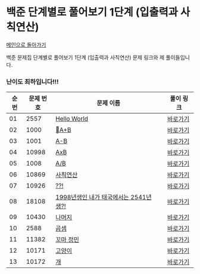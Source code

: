 # 백준 단계별로 풀어보기 1단계 (입출력과 사칙연산)

[메인으로 돌아가기](https://github.com/younjun1234/Baekjoon/tree/main)

백준 문제집 단계별로 풀어보기 1단계 (입출력과 사칙연산) 문제 링크와 제 풀이들입니다.
### 난이도 최하입니다!!!

| 순번 | 문제 번호 | 문제 이름 | 풀이 링크 |
|----------|----------|----------|----------|
| 01 | 2557 | 	[Hello World](https://www.acmicpc.net/problem/2557) | [바로가기](https://github.com/younjun1234/Baekjoon/blob/main/%EC%9E%85%EC%B6%9C%EB%A0%A5%EA%B3%BC%20%EC%82%AC%EC%B9%99%EC%97%B0%EC%82%B0/Hello%20World.java)
| 02 | 1000 | [A+B](https://www.acmicpc.net/problem/1000) | [바로가기](https://github.com/younjun1234/Baekjoon/blob/main/%EC%9E%85%EC%B6%9C%EB%A0%A5%EA%B3%BC%20%EC%82%AC%EC%B9%99%EC%97%B0%EC%82%B0/A%2BB.java) |
| 03 | 1001  | [A-B](https://www.acmicpc.net/problem/1001) | [바로가기](https://github.com/younjun1234/Baekjoon/blob/main/%EC%9E%85%EC%B6%9C%EB%A0%A5%EA%B3%BC%20%EC%82%AC%EC%B9%99%EC%97%B0%EC%82%B0/A-B.java) |
| 04 | 10998 | [AxB](https://www.acmicpc.net/problem/10998) | [바로가기](https://github.com/younjun1234/Baekjoon/blob/main/%EC%9E%85%EC%B6%9C%EB%A0%A5%EA%B3%BC%20%EC%82%AC%EC%B9%99%EC%97%B0%EC%82%B0/AxB.java) |
| 05 | 1008 | [A/B](https://www.acmicpc.net/problem/1008) | [바로가기](https://github.com/younjun1234/Baekjoon/blob/main/%EC%9E%85%EC%B6%9C%EB%A0%A5%EA%B3%BC%20%EC%82%AC%EC%B9%99%EC%97%B0%EC%82%B0/A'%5C'B.java) |
| 06 | 10869 | [사칙연산](https://www.acmicpc.net/problem/10869) | [바로가기](https://github.com/younjun1234/Baekjoon/blob/main/%EC%9E%85%EC%B6%9C%EB%A0%A5%EA%B3%BC%20%EC%82%AC%EC%B9%99%EC%97%B0%EC%82%B0/%EC%82%AC%EC%B9%99%EC%97%B0%EC%82%B0.java) |
| 07 | 10926 | [??!](https://www.acmicpc.net/problem/10926) | [바로가기](https://github.com/younjun1234/Baekjoon/blob/main/%EC%9E%85%EC%B6%9C%EB%A0%A5%EA%B3%BC%20%EC%82%AC%EC%B9%99%EC%97%B0%EC%82%B0/%3F%3F!.java) |
| 08 | 18108 | [1998년생인 내가 태국에서는 2541년생?!](https://www.acmicpc.net/problem/18108) | [바로가기](https://github.com/younjun1234/Baekjoon/blob/main/%EC%9E%85%EC%B6%9C%EB%A0%A5%EA%B3%BC%20%EC%82%AC%EC%B9%99%EC%97%B0%EC%82%B0/1998%EB%85%84%EC%83%9D%EC%9D%B8%20%EB%82%B4%EA%B0%80%20%ED%83%9C%EA%B5%AD%EC%97%90%EC%84%9C%EB%8A%94%202541%EB%85%84%EC%83%9D%3F!.java) |
| 09 | 10430 | [나머지](https://www.acmicpc.net/problem/10430) | [바로가기](https://github.com/younjun1234/Baekjoon/blob/main/%EC%9E%85%EC%B6%9C%EB%A0%A5%EA%B3%BC%20%EC%82%AC%EC%B9%99%EC%97%B0%EC%82%B0/%EB%82%98%EB%A8%B8%EC%A7%80.java) |
| 10 | 2588 | [곱셈](https://www.acmicpc.net/problem/2588) | [바로가기](https://github.com/younjun1234/Baekjoon/blob/main/%EC%9E%85%EC%B6%9C%EB%A0%A5%EA%B3%BC%20%EC%82%AC%EC%B9%99%EC%97%B0%EC%82%B0/%EA%B3%B1%EC%85%88.java) |
| 11 | 11382 | [꼬마 정민](https://www.acmicpc.net/problem/11382) | [바로가기](https://github.com/younjun1234/Baekjoon/blob/main/%EC%9E%85%EC%B6%9C%EB%A0%A5%EA%B3%BC%20%EC%82%AC%EC%B9%99%EC%97%B0%EC%82%B0/%EA%BC%AC%EB%A7%88%20%EC%A0%95%EB%AF%BC.java) |
| 12 | 10171 | [고양이](https://www.acmicpc.net/problem/10171) | [바로가기](https://github.com/younjun1234/Baekjoon/blob/main/%EC%9E%85%EC%B6%9C%EB%A0%A5%EA%B3%BC%20%EC%82%AC%EC%B9%99%EC%97%B0%EC%82%B0/%EA%B3%A0%EC%96%91%EC%9D%B4.java) |
| 13 | 10172 | [개](https://www.acmicpc.net/problem/10172) | [바로가기](https://github.com/younjun1234/Baekjoon/blob/main/%EC%9E%85%EC%B6%9C%EB%A0%A5%EA%B3%BC%20%EC%82%AC%EC%B9%99%EC%97%B0%EC%82%B0/%EA%B0%9C.java) |
